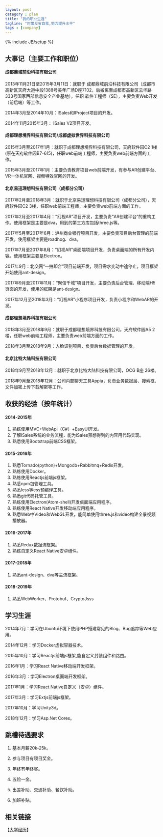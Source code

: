 ```yaml
---
layout: post
category : plan
title: "我的职业生涯"
tagline: "时常反省自我,努力提升水平"
tags : [company]
---
```

{% include JB/setup %}

## 大事记（主要工作和职位）

#### 成都鼎域前沿科技有限公司

2013年11月21日至2015年3月11日：就职于 成都鼎域前沿科技有限公司（成都市高新区天府大道中段1388号美年广场D座7102，后搬离至成都市高新区云华路333号国家西部信息安全产业基地），任职 软件工程师（SE），主要负责Web开发（前后端）等工作。 

2014年3月至2014年10月：ISales和IProject项目的开发。

2014年11月2015年3月： ISales V2项目开发。

#### 成都理想境界科技有限公司/成都虚拟世界科技有限公司

2015年3月至2017年1月：就职于成都理想境界科技有限公司，天府软件园C2 1楼(原在天府软件园B7-615)，任职web前端工程师，主要负责web前端方面的工作。

2015年3月至2017年1月：主要负责教育项目web前端开发，有参与AR创建平台、VR一体机官网、视频特效官网的开发。

#### 北京易迅理想科技有限公司（成都分公司）

2017年2月至2018年3月：就职于北京易迅理想科技有限公司（成都分公司），天府软件园C2 3楼，任职web前端工程师，主要负责web前端方面的工作。

2017年2月至2017年4月：“幻视AR”项目开发，主要负责“AR创建平台”的重构工作。使用框架是主要是dva，用到的第三方库包括three.js等。

2017年5月至2017年6月：泸州商业银行项目开发，主要负责项目后台管理的前端开发。使用框架主要是roadhog、dva。

2017年7月至2017年8月：“幻视AR”桌面端项目开发，负责桌面端的所有开发内容。使用框架主要是Electron。

2017年9月：北交网“一拍即合”项目前端开发，项目需求变动中途停止，项目框架开始使用ant-design。

2017年9月至2017年11月：“聚信千城”项目开发，主要负责后台管理、移动端H5页面的开发，使用的框架是ant-design。

2017年12月至2018年3月：“幻视AR”小程序项目开发，负责小程序和WebAR的开发。

#### 成都理想境界科技有限公司

2018年3月至2018年9月：就职于成都理想境界科技有限公司，天府软件园A5 2楼，任职web前端工程师，主要负责web前端方面的工作。

2018年3月至2018年9月：人脸识别项目，负责后台数据管理的开发。

#### 北京比特大陆科技有限公司

2018年9月至2018年12月：就职于北京比特大陆科技有限公司，OCG B座 26楼。

2018年9月至2018年12月：公司内部聊天工具Appia，负责业务数据层、搜索框、文件加密上传下载解密等工作。

## 收获的经验（按年统计）

#### 2014-2015年

1. 熟练使用MVC+WebApi（C#）+EasyUI开发。
2. 了解ISales系统的业务流程，能为ISales预想得到的内容用代码实现。
3. 熟悉使用Bootstrap前端CSS框架。

#### 2015-2016年

1. 熟悉Tornado(python)+Mongodb+Rabbitmq+Redis开发。
2. 熟练使用Docker。
3. 熟练使用Reactjs前端js框架。
4. 熟悉npm包管理工具。
5. 熟悉less等css预编译工具。
6. 熟悉git代码托管工具。
7. 熟练使用Electron(Atom-shell)开发桌面端应用程序。
8. 熟练使用React Native开发移动端应用程序。
9. 熟悉Web中Video和WebGL开发，能简单使用three.js和video构建全景视频播放器。

#### 2016-2017年

1. 熟悉Redux数据流框架。
2. 熟练自定义React Native安卓组件。

#### 2017-2018年

1. 熟悉ant-design、dva等主流框架。

#### 2018-2019年

1. 熟悉WebWorker、Protobuf、CryptoJsss

## 学习生涯

2014年7月：学习在Ubuntu环境下使用PHP搭建常见的Blog、Bug追踪等Web应用。

2014年12月：学习Docker虚拟容器技术。

2015年10月：学习Reactjs前端js框架,能自定义封装组件和路由。

2016年1月：学习React Native移动端开发框架。

2016年3月：学习Electron桌面端开发框架。

2017年1月：学习React Native自定义（安卓）组件。

2017年3月：学习Extjs前端js框架。

2017年10月：学习Unity3d。

2018年12月：学习Asp.Net Cores。

## 跳槽待遇要求

1. 基本月薪20k-25k。

2. 参与项目有项目奖金。

3. 年终有年终奖。

4. 五险一金。

5. 出差补助、交通补助、餐饮补助。

6. 加班补贴。

## 相关链接

【[大学经历](/plan/2015/12/13/school)】

